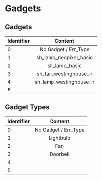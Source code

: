 # Gadgets

## Gadgets

| Identifier | Content                 |
|:---------- |:-----------------------:|
| 0          | No Gadget / Err_Type    |
| 1          | sh_lamp_neopixel_basic  |
| 2          | sh_lamp_basic           |
| 3          | sh_fan_westinghouse_ir  |
| 4          | sh_lamp_westinghouse_ir |
| 5          |                         |

## Gadget Types

| Identifier | Content              |
|:---------- |:--------------------:|
| 0          | No Gadget / Err_Type |
| 1          | Lightbulb            |
| 2          | Fan                  |
| 3          | Doorbell             |
| 4          |                      |
| 5          |                      |
